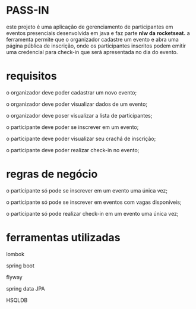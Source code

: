 # PASS-IN

este projeto é uma aplicação de gerenciamento de participantes em eventos presenciais desenvolvida em java e faz parte **nlw da rocketseat.** 
a ferramenta permite que o organizador cadastre um evento e abra uma página pública de inscrição, onde os participantes inscritos podem emitir uma credencial para check-in que será apresentada no dia do evento.


# requisitos 

o organizador deve poder cadastrar um novo evento;

o organizador deve poder visualizar dados de um evento;

o organizador deve poser visualizar a lista de participantes;

o participante deve poder se inscrever em um evento;

o participante deve poder visualizar seu crachá de inscrição;

o participante deve poder realizar check-in no evento;

# regras de negócio
o participante só pode se inscrever em um evento uma única vez;

o participante só pode se inscrever em eventos com vagas disponíveis;

o participante só pode realizar check-in em um evento uma única vez;

# ferramentas utilizadas
lombok

spring boot

flyway

spring data JPA

HSQLDB 
